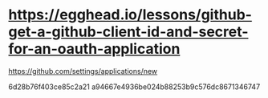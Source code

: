 # https://egghead.io/lessons/github-get-a-github-client-id-and-secret-for-an-oauth-application

https://github.com/settings/applications/new


6d28b76f403ce85c2a21
a94667e4936be024b88253b9c576dc8671346747